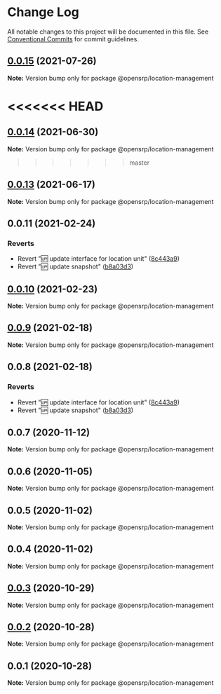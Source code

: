 # Change Log

All notable changes to this project will be documented in this file.
See [Conventional Commits](https://conventionalcommits.org) for commit guidelines.

## [0.0.15](https://github.com/OpenSRP/web/compare/@opensrp/location-management@0.0.13...@opensrp/location-management@0.0.15) (2021-07-26)

**Note:** Version bump only for package @opensrp/location-management

# <<<<<<< HEAD

## [0.0.14](https://github.com/OpenSRP/web/compare/@opensrp/location-management@0.0.13...@opensrp/location-management@0.0.14) (2021-06-30)

**Note:** Version bump only for package @opensrp/location-management

> > > > > > > master

## [0.0.13](https://github.com/OpenSRP/web/compare/@opensrp/location-management@0.0.12...@opensrp/location-management@0.0.13) (2021-06-17)

**Note:** Version bump only for package @opensrp/location-management

## 0.0.11 (2021-02-24)

### Reverts

- Revert ":up: update interface for location unit" ([8c443a9](https://github.com/OpenSRP/web/commit/8c443a9785a813ca980aa080b5c5d6f77bb2ee44))
- Revert ":up: update snapshot" ([b8a03d3](https://github.com/OpenSRP/web/commit/b8a03d3f6f205c4fed0ee015d5fba31cfbcbe6c0))

## [0.0.10](https://github.com/OpenSRP/web/compare/@opensrp/location-management@0.0.9...@opensrp/location-management@0.0.10) (2021-02-23)

**Note:** Version bump only for package @opensrp/location-management

## [0.0.9](https://github.com/OpenSRP/web/compare/@opensrp/location-management@0.0.8...@opensrp/location-management@0.0.9) (2021-02-18)

**Note:** Version bump only for package @opensrp/location-management

## 0.0.8 (2021-02-18)

### Reverts

- Revert ":up: update interface for location unit" ([8c443a9](https://github.com/OpenSRP/web/commit/8c443a9785a813ca980aa080b5c5d6f77bb2ee44))
- Revert ":up: update snapshot" ([b8a03d3](https://github.com/OpenSRP/web/commit/b8a03d3f6f205c4fed0ee015d5fba31cfbcbe6c0))

## 0.0.7 (2020-11-12)

**Note:** Version bump only for package @opensrp/location-management

## 0.0.6 (2020-11-05)

**Note:** Version bump only for package @opensrp/location-management

## 0.0.5 (2020-11-02)

**Note:** Version bump only for package @opensrp/location-management

## 0.0.4 (2020-11-02)

**Note:** Version bump only for package @opensrp/location-management

## [0.0.3](https://github.com/OpenSRP/web/compare/@opensrp/location-management@0.0.2...@opensrp/location-management@0.0.3) (2020-10-29)

**Note:** Version bump only for package @opensrp/location-management

## [0.0.2](https://github.com/OpenSRP/web/compare/@opensrp/location-management@0.0.1...@opensrp/location-management@0.0.2) (2020-10-28)

**Note:** Version bump only for package @opensrp/location-management

## 0.0.1 (2020-10-28)

**Note:** Version bump only for package @opensrp/location-management
